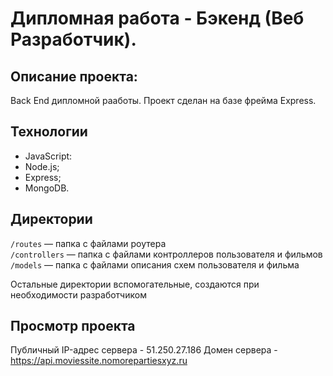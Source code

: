 # Дипломная работа - Бэкенд (Веб Разработчик).

## **Описание проекта:**

Back End дипломной рааботы. Проект сделан на базе фрейма Express. 
## Технологии

* JavaScript:
* Node.js;
* Express;
* MongoDB.

## Директории

`/routes` — папка с файлами роутера  
`/controllers` — папка с файлами контроллеров пользователя и фильмов   
`/models` — папка с файлами описания схем пользователя и фильма  
  
Остальные директории вспомогательные, создаются при необходимости разработчиком

## Просмотр проекта

Публичный IP-адрес сервера - 51.250.27.186
Домен сервера - https://api.moviessite.nomorepartiesxyz.ru
